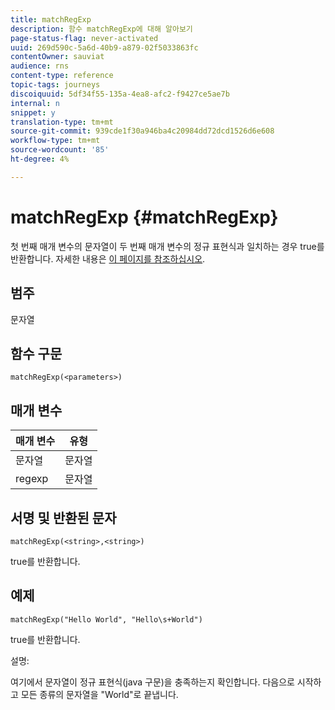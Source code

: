 ```yaml
---
title: matchRegExp
description: 함수 matchRegExp에 대해 알아보기
page-status-flag: never-activated
uuid: 269d590c-5a6d-40b9-a879-02f5033863fc
contentOwner: sauviat
audience: rns
content-type: reference
topic-tags: journeys
discoiquuid: 5df34f55-135a-4ea8-afc2-f9427ce5ae7b
internal: n
snippet: y
translation-type: tm+mt
source-git-commit: 939cde1f30a946ba4c20984dd72dcd1526d6e608
workflow-type: tm+mt
source-wordcount: '85'
ht-degree: 4%

---
```



# matchRegExp {#matchRegExp}

첫 번째 매개 변수의 문자열이 두 번째 매개 변수의 정규 표현식과 일치하는 경우 true를 반환합니다. 자세한 내용은 [이 페이지를 참조하십시오](https://docs.oracle.com/javase/7/docs/api/java/util/regex/Pattern.html).

## 범주

문자열

## 함수 구문

`matchRegExp(<parameters>)`

## 매개 변수

| 매개 변수 | 유형 |
|--- |--- |
| 문자열 | 문자열 |
| regexp | 문자열 |

## 서명 및 반환된 문자

`matchRegExp(<string>,<string>)`

true를 반환합니다.

## 예제

`matchRegExp("Hello World", "Hello\s+World")`

true를 반환합니다.

설명:

여기에서 문자열이 정규 표현식(java 구문)을 충족하는지 확인합니다. 다음으로 시작하고 모든 종류의 문자열을 &quot;World&quot;로 끝냅니다.
